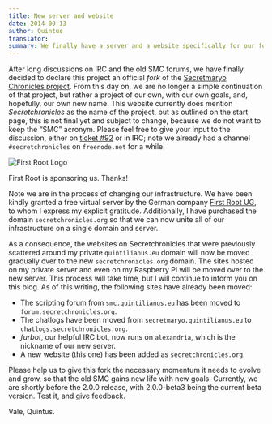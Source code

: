 ```yaml
---
title: New server and website
date: 2014-09-13
author: Quintus
translator:
summary: We finally have a server and a website specifically for our fork.
---
```


After long discussions on IRC and the old SMC forums, we have finally
decided to declare this project an official _fork_ of the [Secretmaryo
Chronicles project][1]. From this day on, we are no longer a simple
continuation of that project, but rather a project of our own, with
our own goals, and, hopefully, our own new name. This website
currently does mention _Secretchronicles_ as the name of the
project, but as outlined on the start page, this is not final yet and
subject to change, because we do not want to keep the “SMC”
acronym. Please feel free to give your input to the discussion, either
on [ticket #92][2] or in IRC; note we already had a channel
`#secretchronicles` on `freenode.net` for a while.

<div class="img-right">
<img
src="/assets/news-images/2014-09-13-new-server-and-website_firstroot.png"
alt="First Root Logo"/>
<p>First Root is sponsoring us. Thanks!</p>
</div>

Note we are in the process of changing our infrastructure. We have
been kindly granted a free virtual server by the German company [First
Root UG][3], to whom I express my explicit gratitude. Additionally, I
have purchased the domain `secretchronicles.org` so that we can now
unite all of our infrastructure on a single domain and server.

As a consequence, the websites on Secretchronicles that were
previously scattered around my private `quintilianus.eu` domain will
now be moved gradually over to the new `secretchronicles.org`
domain. The sites hosted on my private server and even on my Raspberry
Pi will be moved over to the new server. This process will take time,
but I will continue to inform you on this blog. As of this writing,
the following sites have already been moved:

* The scripting forum from `smc.quintilianus.eu` has been moved to
  `forum.secretchronicles.org`.
* The chatlogs have been moved from `secretmaryo.quintilianus.eu`
  to `chatlogs.secretchronicles.org`.
* _furbot_, our helpful IRC bot, now runs on `alexandria`, which is the
  nickname of our new server.
* A new website (this one) has been added as `secretchronicles.org`.

Please help us to give this fork the necessary momentum it needs to
evolve and grow, so that the old SMC gains new life with new
goals. Currently, we are shortly before the 2.0.0 release, with
2.0.0-beta3 being the current beta version. Test it, and give
feedback.

Vale,
Quintus.

[1]: http://www.secretmaryo.org
[2]: https://github.com/Secretchronicles/TSC/issues/92
[3]: http://www.first-root.com
